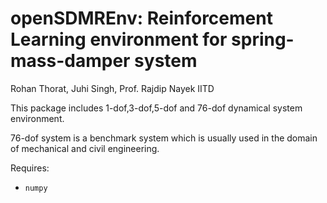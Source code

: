 # openSDMREnv: Reinforcement Learning environment for spring-mass-damper system
Rohan Thorat, Juhi Singh, Prof. Rajdip Nayek IITD

This package includes 1-dof,3-dof,5-dof and 76-dof dynamical system environment.

76-dof system is a benchmark system which is usually used in the domain of mechanical and civil engineering. 

Requires:
* `numpy`




